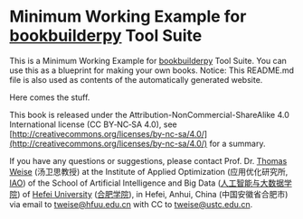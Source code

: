 # Minimum Working Example for [bookbuilderpy](https://github.com/thomasWeise/bookbuilderpy) Tool Suite

This is a Minimum Working Example for [bookbuilderpy](https://github.com/thomasWeise/bookbuilderpy) Tool Suite.
You can use this as a blueprint for making your own books.
Notice: This README.md file is also used as contents of the automatically generated website.

<div id="files">
Here comes the stuff.
</div>

This book is released under the Attribution-NonCommercial-ShareAlike 4.0 International license (CC&nbsp;BY&#8209;NC&#8209;SA&nbsp;4.0), see [http://creativecommons.org/licenses/by-nc-sa/4.0/](http://creativecommons.org/licenses/by-nc-sa/4.0/) for a summary.

If you have any questions or suggestions, please contact
Prof. Dr. [Thomas Weise](http://iao.hfuu.edu.cn/5) (汤卫思教授)
at the Institute of Applied Optimization (应用优化研究所, [IAO](http://iao.hfuu.edu.cn))
of the School of Artificial Intelligence and Big Data ([人工智能与大数据学院](http://www.hfuu.edu.cn/jsjx/))
of [Hefei University](http://www.hfuu.edu.cn/english/) ([合肥学院](http://www.hfuu.edu.cn/)),
in Hefei, Anhui, China (中国安徽省合肥市)
via email to [tweise@hfuu.edu.cn](mailto:tweise@hfuu.edu.cn) with CC to [tweise@ustc.edu.cn](mailto:tweise@ustc.edu.cn).

